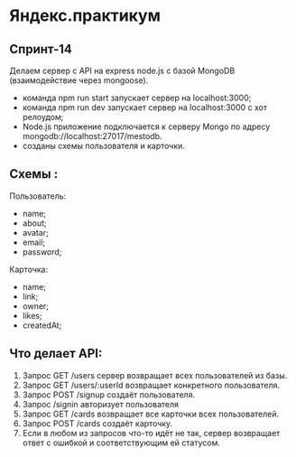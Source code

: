 # Яндекс.практикум
## Спринт-14

Делаем сервер с API на express node.js с базой MongoDB (взаимодействие через mongoose).

* команда npm run start запускает сервер на localhost:3000;
* команда npm run dev запускает сервер на localhost:3000 с хот релоудом;
* Node.js приложение подключается к серверу Mongo по адресу mongodb://localhost:27017/mestodb.
* созданы схемы пользователя и карточки.

## Схемы :

Пользователь:
* name;
* about;
* avatar;
* email;
* password;

Карточка:
* name;
* link;
* owner;
* likes;
* createdAt;

## Что делает API:

1. Запрос GET /users сервер возвращает всех пользователей из базы.
2. Запрос GET /users/:userId возвращает конкретного пользователя.
3. Запрос POST /signup создаёт пользователя.
4. Запрос /signin авторизует пользователя
4. Запрос GET /cards возвращает все карточки всех пользователей.
5. Запрос POST /cards создаёт карточку.
6. Если в любом из запросов что-то идёт не так, сервер возвращает ответ с ошибкой и соответствующим ей статусом. 

